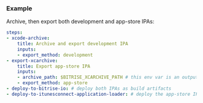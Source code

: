 ### Example

Archive, then export both development and app-store IPAs:

```yaml
steps:
- xcode-archive:
    title: Archive and export development IPA
    inputs:
    - export_method: development
- export-xcarchive:
    title: Export app-store IPA
    inputs:
    - archive_path: $BITRISE_XCARCHIVE_PATH # this env var is an output of the previous xcode-archive step
    - export_method: app-store
- deploy-to-bitrise-io: # deploy both IPAs as build artifacts
- deploy-to-itunesconnect-application-loader: # deploy the app-store IPA
```